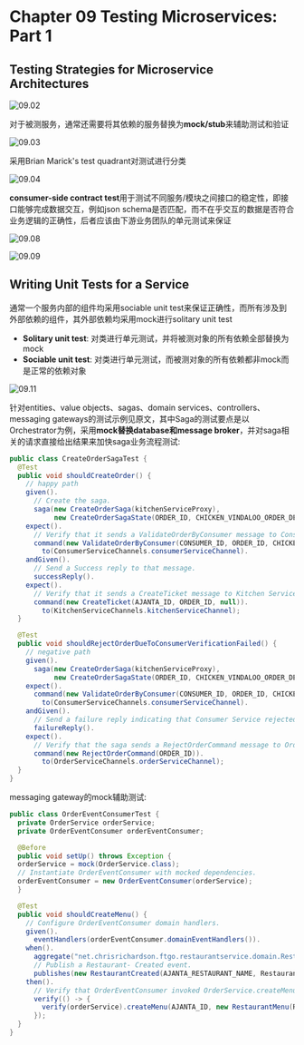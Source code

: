 # Chapter 09 Testing Microservices: Part 1

## Testing Strategies for Microservice Architectures

![09.02](images/09.02.png)

对于被测服务，通常还需要将其依赖的服务替换为**mock/stub**来辅助测试和验证

![09.03](images/09.03.png)

采用Brian Marick's test quadrant对测试进行分类

![09.04](images/09.04.png)

**consumer-side contract test**用于测试不同服务/模块之间接口的稳定性，即接口能够完成数据交互，例如json schema是否匹配，而不在乎交互的数据是否符合业务逻辑的正确性，后者应该由下游业务团队的单元测试来保证

![09.08](images/09.08.png)

![09.09](images/09.09.png)

## Writing Unit Tests for a Service

通常一个服务内部的组件均采用sociable unit test来保证正确性，而所有涉及到外部依赖的组件，其外部依赖均采用mock进行solitary unit test

- **Solitary unit test**: 对类进行单元测试，并将被测对象的所有依赖全部替换为mock
- **Sociable unit test**: 对类进行单元测试，而被测对象的所有依赖都非mock而是正常的依赖对象

![09.11](images/09.11.png)

针对entities、value objects、sagas、domain services、controllers、messaging gateways的测试示例见原文，其中Saga的测试要点是以Orchestrator为例，采用**mock替换database和message broker**，并对saga相关的请求直接给出结果来加快saga业务流程测试:

```java
public class CreateOrderSagaTest {
  @Test
  public void shouldCreateOrder() {
    // happy path
    given().
      // Create the saga.
      saga(new CreateOrderSaga(kitchenServiceProxy),
           new CreateOrderSagaState(ORDER_ID, CHICKEN_VINDALOO_ORDER_DETAILS)).
    expect().
      // Verify that it sends a ValidateOrderByConsumer message to Consumer Service.
      command(new ValidateOrderByConsumer(CONSUMER_ID, ORDER_ID, CHICKEN_VINDALOO_ORDER_TOTAL)).
        to(ConsumerServiceChannels.consumerServiceChannel).
    andGiven().
      // Send a Success reply to that message.
      successReply().
    expect().
      // Verify that it sends a CreateTicket message to Kitchen Service.
      command(new CreateTicket(AJANTA_ID, ORDER_ID, null)).
        to(KitchenServiceChannels.kitchenServiceChannel);
  }

  @Test
  public void shouldRejectOrderDueToConsumerVerificationFailed() {
    // negative path
    given().
      saga(new CreateOrderSaga(kitchenServiceProxy),
           new CreateOrderSagaState(ORDER_ID, CHICKEN_VINDALOO_ORDER_DETAILS)).
    expect().
      command(new ValidateOrderByConsumer(CONSUMER_ID, ORDER_ID, CHICKEN_VINDALOO_ORDER_TOTAL)).
        to(ConsumerServiceChannels.consumerServiceChannel).
    andGiven().
      // Send a failure reply indicating that Consumer Service rejected Order.
      failureReply().
    expect().
      // Verify that the saga sends a RejectOrderCommand message to Order Service.
      command(new RejectOrderCommand(ORDER_ID)).
        to(OrderServiceChannels.orderServiceChannel);
  }
}
```

messaging gateway的mock辅助测试:

```java
public class OrderEventConsumerTest {
  private OrderService orderService;
  private OrderEventConsumer orderEventConsumer;

  @Before
  public void setUp() throws Exception {
  orderService = mock(OrderService.class);
  // Instantiate OrderEventConsumer with mocked dependencies.
  orderEventConsumer = new OrderEventConsumer(orderService); 
  }

  @Test
  public void shouldCreateMenu() {
    // Configure OrderEventConsumer domain handlers.
    given().
      eventHandlers(orderEventConsumer.domainEventHandlers()).
    when().
      aggregate("net.chrisrichardson.ftgo.restaurantservice.domain.Restaurant",AJANTA_ID).
      // Publish a Restaurant- Created event.
      publishes(new RestaurantCreated(AJANTA_RESTAURANT_NAME, RestaurantMother.AJANTA_RESTAURANT_MENU)).
    then().
      // Verify that OrderEventConsumer invoked OrderService.createMenu().
      verify(() -> {
        verify(orderService).createMenu(AJANTA_ID, new RestaurantMenu(RestaurantMother.AJANTA_RESTAURANT_MENU_ITEMS));
      });
  }
}
```
